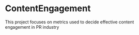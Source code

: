 # ContentEngagement
This project focuses on metrics used to decide effective content engagement in PR industry
